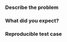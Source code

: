 ### Describe the problem

<!--- What happened? What are you seeing? How did you arrive here? -->

### What did you expect?

<!--- How would you like this to work instead? -->

### Reproducible test case

<!--- Insert a URL to your test case on StackBlitz.com  -->

<!--- Describe any details about the test case that we need to know like "whatever you do, don't click the red button" -->


